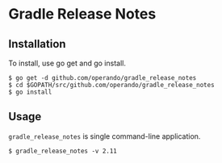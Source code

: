 
# Gradle Release Notes

## Installation

To install, use go get and go install.

```
$ go get -d github.com/operando/gradle_release_notes
$ cd $GOPATH/src/github.com/operando/gradle_release_notes
$ go install
```

## Usage

`gradle_release_notes` is single command-line application.

```
$ gradle_release_notes -v 2.11
```
